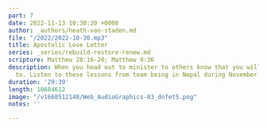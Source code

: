 ```yaml
---
part: 7
date: 2022-11-13 10:30:20 +0000
author: _authors/heath-van-staden.md
file: "/2022/2022-10-30.mp3"
title: Apostolic Love Letter
series: _series/rebuild-restore-renew.md
scripture: Matthew 28:16-20; Matthew 9:36
description: When you head out to minister to others know that you will be ministered
  to. Listen to these lessons from team being in Nepal during November 2022.
duration: '29:39'
length: 10684612
image: "/v1668512148/Web_AudioGraphics-03_dnfet5.png"
notes: ''

---
```

